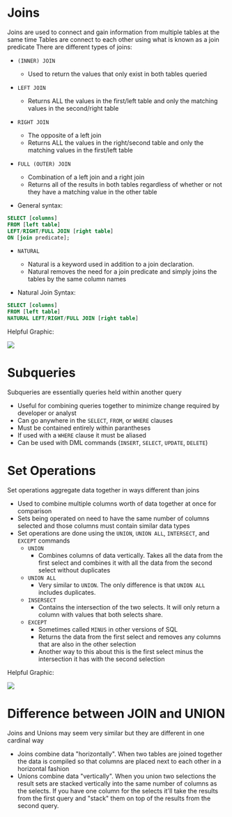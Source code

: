 # Joins
Joins are used to connect and gain information from multiple tables at the same time
Tables are connect to each other using what is known as a join predicate
There are different types of joins:
* `(INNER) JOIN`
    * Used to return the values that only exist in both tables queried

* `LEFT JOIN`
    * Returns ALL the values in the first/left table and only the matching values in the second/right table

* `RIGHT JOIN`
    * The opposite of a left join
    * Returns ALL the values in the right/second table and only the matching values in the first/left table

* `FULL (OUTER) JOIN`
    * Combination of a left join and a right join
    * Returns all of the results in both tables regardless of whether or not they have a matching value in the other table

* General syntax:

```sql
SELECT [columns]
FROM [left table]
LEFT/RIGHT/FULL JOIN [right table]
ON [join predicate];
```

* `NATURAL`
    * Natural is a keyword used in addition to a join declaration.
    * Natural removes the need for a join predicate and simply joins the tables by the same column names

* Natural Join Syntax:

```sql
SELECT [columns]
FROM [left table]
NATURAL LEFT/RIGHT/FULL JOIN [right table]
```

Helpful Graphic:

<img src="https://www.dofactory.com/img/sql/sql-joins.png" />

# Subqueries
Subqueries are essentially queries held within another query
* Useful for combining queries together to minimize change required by developer or analyst
* Can go anywhere in the `SELECT`, `FROM`, or `WHERE` clauses
* Must be contained entirely within parantheses
* If used with a `WHERE` clause it must be aliased
* Can be used with DML commands (`INSERT`, `SELECT`, `UPDATE`, `DELETE`)

# Set Operations
Set operations aggregate data together in ways different than joins
* Used to combine multiple columns worth of data together at once for comparison
* Sets being operated on need to have the same number of columns selected and those columns must contain similar data types
* Set operations are done using the `UNION`, `UNION ALL`, `INTERSECT`, and `EXCEPT` commands
    * `UNION` 
        * Combines columns of data vertically. Takes all the data from the first select and combines it with all the data from the second select without duplicates
    * `UNION ALL`
        * Very similar to `UNION`. The only difference is that `UNION ALL` includes duplicates.
    * `INSERSECT`
        * Contains the intersection of the two selects. It will only return a column with values that both selects share.
    * `EXCEPT`
        * Sometimes called `MINUS` in other versions of SQL
        * Returns the data from the first select and removes any columns that are also in the other selection
        * Another way to this about this is the first select minus the intersection it has with the second selection

Helpful Graphic:

<img src="https://www.codeproject.com/KB/database/1223175/SET-Operations-Visual-Guide-r-700.png" />

# Difference between JOIN and UNION
Joins and Unions may seem very similar but they are different in one cardinal way
* Joins combine data "horizontally". When two tables are joined together the data is compiled so that columns are placed next to each other in a horizontal fashion
* Unions combine data "vertically". When you union two selections the result sets are stacked vertically into the same number of columns as the selects. If you have one column for the selects it'll take the results from the first query and "stack" them on top of the results from the second query.